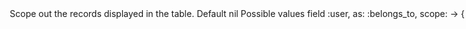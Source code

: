 <Option name="`scope`">
Scope out the records displayed in the table.

#### Default

`nil`

#### Possible values

```ruby{3}
field :user,
  as: :belongs_to,
  scope: -> { query.approved }
```

Pass in a block where you attach scopes to the `query` object. The block gets executed in the [`AssociationScopeHost`](./../evaluation-hosts.html#associationscopehost), so follow the docs to see what variables you have access to.
</Option>

